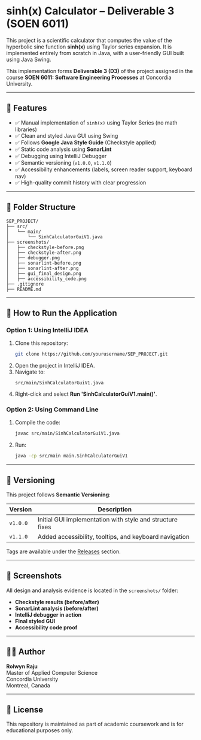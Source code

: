# sinh(x) Calculator – Deliverable 3 (SOEN 6011)

This project is a scientific calculator that computes the value of the hyperbolic sine function **sinh(x)** using Taylor series expansion. It is implemented entirely from scratch in Java, with a user-friendly GUI built using Java Swing.

This implementation forms **Deliverable 3 (D3)** of the project assigned in the course **SOEN 6011: Software Engineering Processes** at Concordia University.

---

## 🚀 Features

- ✅ Manual implementation of `sinh(x)` using Taylor Series (no math libraries)
- ✅ Clean and styled Java GUI using Swing
- ✅ Follows **Google Java Style Guide** (Checkstyle applied)
- ✅ Static code analysis using **SonarLint**
- ✅ Debugging using IntelliJ Debugger
- ✅ Semantic versioning (`v1.0.0`, `v1.1.0`)
- ✅ Accessibility enhancements (labels, screen reader support, keyboard nav)
- ✅ High-quality commit history with clear progression

---

## 📁 Folder Structure

```
SEP_PROJECT/
├── src/
│   └── main/
│       └── SinhCalculatorGuiV1.java
├── screenshots/
│   ├── checkstyle-before.png
│   ├── checkstyle-after.png
│   ├── debugger.png
│   ├── sonarlint-before.png
│   ├── sonarlint-after.png
│   ├── gui_final_design.png
│   ├── accessibility_code.png
├── .gitignore
├── README.md
```

---

## 🧪 How to Run the Application

### Option 1: Using IntelliJ IDEA

1. Clone this repository:
   ```bash
   git clone https://github.com/yourusername/SEP_PROJECT.git
   ```
2. Open the project in IntelliJ IDEA.
3. Navigate to:
   ```
   src/main/SinhCalculatorGuiV1.java
   ```
4. Right-click and select **Run 'SinhCalculatorGuiV1.main()'**.

### Option 2: Using Command Line

1. Compile the code:
   ```bash
   javac src/main/SinhCalculatorGuiV1.java
   ```
2. Run:
   ```bash
   java -cp src/main main.SinhCalculatorGuiV1
   ```

---

## 🔖 Versioning

This project follows **Semantic Versioning**:

| Version | Description |
|---------|-------------|
| `v1.0.0` | Initial GUI implementation with style and structure fixes |
| `v1.1.0` | Added accessibility, tooltips, and keyboard navigation |

Tags are available under the [Releases](../../releases) section.

---

## 📸 Screenshots

All design and analysis evidence is located in the `screenshots/` folder:

- **Checkstyle results (before/after)**
- **SonarLint analysis (before/after)**
- **IntelliJ debugger in action**
- **Final styled GUI**
- **Accessibility code proof**

---

## 👨‍💻 Author

**Rolwyn Raju**  
Master of Applied Computer Science  
Concordia University  
Montreal, Canada  

---

## 📄 License

This repository is maintained as part of academic coursework and is for educational purposes only.
